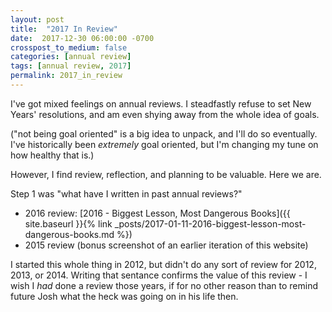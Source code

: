 ```yaml
---
layout: post
title:  "2017 In Review"
date:  2017-12-30 06:00:00 -0700
crosspost_to_medium: false
categories: [annual review]
tags: [annual review, 2017]
permalink: 2017_in_review
---
```


I've got mixed feelings on annual reviews. I steadfastly refuse to set New Years' resolutions, and am even shying away from the whole idea of goals.

("not being goal oriented" is a big idea to unpack, and I'll do so eventually. I've historically been _extremely_ goal oriented, but I'm changing my tune on how healthy that is.)

However, I find review, reflection, and planning to be valuable. Here we are.

Step 1 was "what have I written in past annual reviews?"

 - 2016 review: [2016 - Biggest Lesson, Most Dangerous Books]({{ site.baseurl }}{% link _posts/2017-01-11-2016-biggest-lesson-most-dangerous-books.md %})
 - 2015 review (bonus screenshot of an earlier iteration of this website)

 I started this whole thing in 2012, but didn't do any sort of review for 2012, 2013, or 2014. Writing that sentance confirms the value of this review - I wish I _had_ done a review those years, if for no other reason than to remind future Josh what the heck was going on in his life then.
